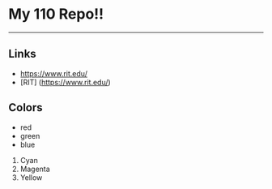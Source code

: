 # My 110 Repo!!

--- 

## Links
- https://www.rit.edu/
- [RIT] (https://www.rit.edu/)

## Colors

- red
- green
- blue
  
1. Cyan
2. Magenta
3. Yellow
